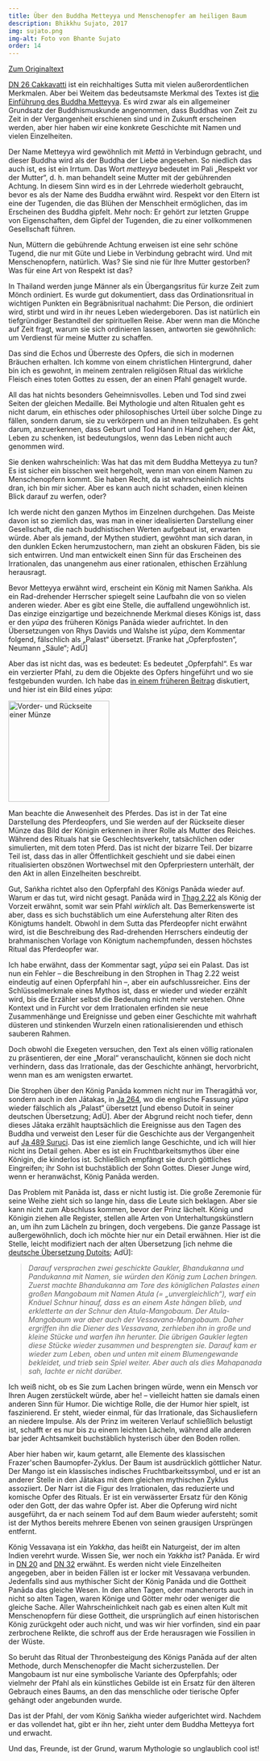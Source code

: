 ```yaml
---
title: Über den Buddha Metteyya und Menschenopfer am heiligen Baum
description: Bhikkhu Sujato, 2017
img: sujato.png
img-alt: Foto von Bhante Sujato
order: 14
---
```


[Zum Originaltext](https://discourse.suttacentral.net/t/on-the-buddha-metteyya-and-human-sacrifice-on-the-sacred-tree/6025)

[DN 26 Cakkavatti](#/sutta/dn26/de/sabbamitta) ist ein reichhaltiges Sutta mit vielen außerordentlichen Merkmalen. Aber bei Weitem das bedeutsamste Merkmal des Textes ist [die Einführung des Buddha Metteyya](#/sutta/dn26:25.0/de/sabbamitta). Es wird zwar als ein allgemeiner Grundsatz der Buddhismuskunde angenommen, dass Buddhas von Zeit zu Zeit in der Vergangenheit erschienen sind und in Zukunft erscheinen werden, aber hier haben wir eine konkrete Geschichte mit Namen und vielen Einzelheiten.

Der Name Metteyya wird gewöhnlich mit *Mettā* in Verbindugn gebracht, und dieser Buddha wird als der Buddha der Liebe angesehen. So niedlich das auch ist, es ist ein Irrtum. Das Wort *metteyya* bedeutet im Pali „Respekt vor der Mutter“, d. h. man behandelt seine Mutter mit der gebührenden Achtung. In diesem Sinn wird es in der Lehrrede wiederholt gebraucht, bevor es als der Name des Buddha erwähnt wird. Respekt vor den Eltern ist eine der Tugenden, die das Blühen der Menschheit ermöglichen, das im Erscheinen des Buddha gipfelt. Mehr noch: Er gehört zur letzten Gruppe von Eigenschaften, dem Gipfel der Tugenden, die zu einer vollkommenen Gesellschaft führen.

Nun, Müttern die gebührende Achtung erweisen ist eine sehr schöne Tugend, die nur mit Güte und Liebe in Verbindung gebracht wird. Und mit Menschenopfern, natürlich. Was? Sie sind nie für Ihre Mutter gestorben? Was für eine Art von Respekt ist das?

In Thailand werden junge Männer als ein Übergangsritus für kurze Zeit zum Mönch ordiniert. Es wurde gut dokumentiert, dass das Ordinationsritual in wichtigen Punkten ein Begräbnisritual nachahmt: Die Person, die ordiniert wird, stirbt und wird in ihr neues Leben wiedergeboren. Das ist natürlich ein tiefgründiger Bestandteil der spirituellen Reise. Aber wenn man die Mönche auf Zeit fragt, warum sie sich ordinieren lassen, antworten sie gewöhnlich: um Verdienst für meine Mutter zu schaffen.

Das sind die Echos und Überreste des Opfers, die sich in modernen Bräuchen erhalten. Ich komme von einem christlichen Hintergrund, daher bin ich es gewohnt, in meinem zentralen religiösen Ritual das wirkliche Fleisch eines toten Gottes zu essen, der an einen Pfahl genagelt wurde.

All das hat nichts besonders Geheimnisvolles. Leben und Tod sind zwei Seiten der gleichen Medaille. Bei Mythologie und alten Ritualen geht es nicht darum, ein ethisches oder philosophisches Urteil über solche Dinge zu fällen, sondern darum, sie zu verkörpern und an ihnen teilzuhaben. Es geht darum, anzuerkennen, dass Geburt und Tod Hand in Hand gehen; der Akt, Leben zu schenken, ist bedeutungslos, wenn das Leben nicht auch genommen wird.

Sie denken wahrscheinlich: Was hat das mit dem Buddha Metteyya zu tun? Es ist sicher ein bisschen weit hergeholt, wenn man von einem Namen zu Menschenopfern kommt. Sie haben Recht, da ist wahrscheinlich nichts dran, ich bin mir sicher. Aber es kann auch nicht schaden, einen kleinen Blick darauf zu werfen, oder?

Ich werde nicht den ganzen Mythos im Einzelnen durchgehen. Das Meiste davon ist so ziemlich das, was man in einer idealisierten Darstellung einer Gesellschaft, die nach buddhistischen Werten aufgebaut ist, erwarten würde. Aber als jemand, der Mythen studiert, gewöhnt man sich daran, in den dunklen Ecken herumzustochern, man zieht an obskuren Fäden, bis sie sich entwirren. Und man entwickelt einen Sinn für das Erscheinen des Irrationalen, das unangenehm aus einer rationalen, ethischen Erzählung herausragt.

Bevor Metteyya erwähnt wird, erscheint ein König mit Namen Saṅkha. Als ein Rad-drehender Herrscher spiegelt seine Laufbahn die von so vielen anderen wieder. Aber es gibt eine Stelle, die auffallend ungewöhnlich ist. Das einzige einzigartige und bezeichnende Merkmal dieses Königs ist, dass er den *yūpa* des früheren Königs Panāda wieder aufrichtet. In den Übersetzungen von Rhys Davids und Walshe ist *yūpa*, dem Kommentar folgend, fälschlich als „Palast“ übersetzt. [Franke hat „Opferpfosten“, Neumann „Säule“; AdÜ]

Aber das ist nicht das, was es bedeutet: Es bedeutet „Opferpfahl“. Es war ein verzierter Pfahl, zu dem die Objekte des Opfers hingeführt und wo sie festgebunden wurden. Ich habe das [in einem früheren Beitrag](#/wiki/mythologie/bhaddaji)  diskutiert, und hier ist ein Bild eines *yūpa*:

<a title="Gupta-Reich, Samudragupta I (ca.330-70), Dinar Vorder- und Rückseite, 7.70 g, Art des Ashvamedha-Pferdeopfers, Pferd steht rechts vor Yupa (Opferpfahl) mit angehängten Bändern, Buchstabe si darunter, rajadhirajah prithivim [avijityva divam jayaty-ahritavajimedhah] umlaufend, Rückseite: die Haptkönigin (mahasi) steht links und hält Fliegenwedel über der Schulter; asvamedha parakramah rechts" href="https://www.the-saleroom.com/en-gb/auction-catalogues/spink/catalogue-id-2910271/lot-22654512" target="_blank"><img height="200" alt="Vorder- und Rückseite einer Münze" src="https://scdd.sfo2.cdn.digitaloceanspaces.com/uploads/original/2X/3/336dbe86c5a4031f92be75f5fc5191a885e52565.jpg"></a>

Man beachte die Anwesenheit des Pferdes. Das ist in der Tat eine Darstellung des Pferdeopfers, und Sie werden auf der Rückseite dieser Münze das Bild der Königin erkennen in ihrer Rolle als Mutter des Reiches. Während des Rituals hat sie Geschlechtsverkehr, tatsächlichen oder simulierten, mit dem toten Pferd. Das ist nicht der bizarre Teil. Der bizarre Teil ist, dass das in aller Öffentlichkeit geschieht und sie dabei einen ritualisierten obszönen Wortwechsel mit den Opferpriestern unterhält, der den Akt in allen Einzelheiten beschreibt.

Gut, Saṅkha richtet also den Opferpfahl des Königs Panāda wieder auf. Warum er das tut, wird nicht gesagt. Panāda wird in [Thag 2.22](#/sutta/thag2.22/de/sabbamitta) als König der Vorzeit erwähnt, somit war sein Pfahl *wirklich* alt. Das Bemerkenswerte ist aber, dass es sich buchstäblich um eine Auferstehung alter Riten des Königtums handelt. Obwohl in dem Sutta das Pferdeopfer nicht erwähnt wird, ist die Beschreibung des Rad-drehenden Herrschers eindeutig der brahmanischen Vorlage von Königtum nachempfunden, dessen höchstes Ritual das Pferdeopfer war.

Ich habe erwähnt, dass der Kommentar sagt, *yūpa* sei ein Palast. Das ist nun ein Fehler – die Beschreibung in den Strophen in Thag 2.22 weist eindeutig auf einen Opferpfahl hin –, aber ein aufschlussreicher. Eins der Schlüsselmerkmale eines Mythos ist, dass er wieder und wieder erzählt wird, bis die Erzähler selbst die Bedeutung nicht mehr verstehen. Ohne Kontext und in Furcht vor dem Irrationalen erfinden sie neue Zusammenhänge und Ereignisse und geben einer Geschichte mit wahrhaft düsteren und stinkenden Wurzeln einen rationalisierenden und ethisch sauberen Rahmen.

Doch obwohl die Exegeten versuchen, den Text als einen völlig rationalen zu präsentieren, der eine „Moral“ veranschaulicht, können sie doch nicht verhindern, dass das Irrationale, das der Geschichte anhängt, hervorbricht, wenn man es am wenigsten erwartet.

Die Strophen über den König Panāda kommen nicht nur im Theragāthā vor, sondern auch in den Jātakas, in [Ja 264](https://suttacentral.net/ja264/de/dutoit?lang=de&reference=main&highlight=true), wo die englische Fassung *yūpa* wieder fälschlich als „Palast“ übersetzt [und ebenso Dutoit in seiner deutschen Übersetzung; AdÜ]. Aber der Abgrund reicht noch tiefer, denn dieses Jātaka erzählt hauptsächlich die Ereignisse aus den Tagen des Buddha und verweist den Leser für die Geschichte aus der Vergangenheit auf [Ja 489 Suruci](https://suttacentral.net/ja489/de/dutoit?lang=de&reference=main&highlight=true). Das ist eine ziemlich lange Geschichte, und ich will hier nicht ins Detail gehen. Aber es ist ein Fruchtbarkeitsmythos über eine Königin, die kinderlos ist. Schließlich empfängt sie durch göttliches Eingreifen; ihr Sohn ist buchstäblich der Sohn Gottes. Dieser Junge wird, wenn er heranwächst, König Panāda werden.

Das Problem mit Panāda ist, dass er nicht lustig ist. Die große Zeremonie für seine Weihe zieht sich so lange hin, dass die Leute sich beklagen. Aber sie kann nicht zum Abschluss kommen, bevor der Prinz lächelt. König und Königin ziehen alle Register, stellen alle Arten von Unterhaltungskünstlern an, um ihn zum Lächeln zu bringen, doch vergebens. Die ganze Passage ist außergewöhnlich, doch ich möchte hier nur ein Detail erwähnen. Hier ist die Stelle, leicht modifiziert nach der alten Übersetzung [ich nehme die [deutsche Übersetzung Dutoits](https://suttacentral.net/ja489/de/dutoit?lang=de&reference=main&highlight=true#sc50); AdÜ]:

>*Darauf versprachen zwei geschickte Gaukler, Bhandukanna und Pandukanna mit Namen, sie würden den König zum Lachen bringen. Zuerst machte Bhandukanna am Tore des königlichen Palastes einen großen Mangobaum mit Namen Atula (= „unvergleichlich“), warf ein Knäuel Schnur hinauf, dass es an einem Aste hängen blieb, und erkletterte an der Schnur den Atula-Mangobaum. Der Atula-Mangobaum war aber auch der Vessavana-Mangobaum. Daher ergriffen ihn die Diener des Vessavana, zerhieben ihn in große und kleine Stücke und warfen ihn herunter. Die übrigen Gaukler legten diese Stücke wieder zusammen und besprengten sie. Darauf kam er wieder zum Leben, oben und unten mit einem Blumengewande bekleidet, und trieb sein Spiel weiter. Aber auch als dies Mahapanada sah, lachte er nicht darüber.*

Ich weiß nicht, ob es Sie zum Lachen bringen würde, wenn ein Mensch vor Ihren Augen zerstückelt würde, aber he! – vielleicht hatten sie damals einen anderen Sinn für Humor. Die wichtige Rolle, die der Humor hier spielt, ist faszinierend. Er steht, wieder einmal, für das Irrationale, das Sichausliefern an niedere Impulse. Als der Prinz im weiteren Verlauf schließlich belustigt ist, schafft er es nur bis zu einem leichten Lächeln, während alle anderen bar jeder Achtsamkeit buchstäblich hysterisch über den Boden rollen.

Aber hier haben wir, kaum getarnt, alle Elemente des klassischen Frazer'schen Baumopfer-Zyklus. Der Baum ist ausdrücklich göttlicher Natur. Der Mango ist ein klassisches indisches Fruchtbarkeitssymbol, und er ist an anderer Stelle in den Jātakas mit dem gleichen mythischen Zyklus assoziiert. Der Narr ist die Figur des Irrationalen, das reduzierte und komische Opfer des Rituals. Er ist ein verwässerter Ersatz für den König oder den Gott, der das wahre Opfer ist. Aber die Opferung wird nicht ausgeführt, da er nach seinem Tod auf dem Baum wieder aufersteht; somit ist der Mythos bereits mehrere Ebenen von seinen grausigen Ursprüngen entfernt.

König Vessavaṇa ist ein *Yakkha*, das heißt ein Naturgeist, der im alten Indien verehrt wurde. Wissen Sie, wer noch ein *Yakkha* ist? Panāda. Er wird in [DN 20](#/sutta/dn20:10.7/de/sabbemitta) and [DN 32](#/sutta/dn32:10.6/de/sabbamitta) erwähnt. Es werden nicht viele Einzelheiten angegeben, aber in beiden Fällen ist er locker mit Vessavaṇa verbunden. Jedenfalls sind aus mythischer Sicht der König Panāda und die Gottheit Panāda das gleiche Wesen. In den alten Tagen, oder mancherorts auch in nicht so alten Tagen, waren Könige und Götter mehr oder weniger die gleiche Sache. Aller Wahrscheinlichkeit nach gab es einen alten Kult mit Menschenopfern für diese Gottheit, die ursprünglich auf einen historischen König zurückgeht oder auch nicht, und was wir hier vorfinden, sind ein paar zerbrochene Relikte, die schroff aus der Erde herausragen wie Fossilien in der Wüste.

So beruht das Ritual der Thronbesteigung des Königs Panāda auf der alten Methode, durch Menschenopfer die Macht sicherzustellen. Der Mangobaum ist nur eine symbolische Variante des Opferpfahls; oder vielmehr der Pfahl als ein künstliches Gebilde ist ein Ersatz für den älteren Gebrauch eines Baums, an den das menschliche oder tierische Opfer gehängt oder angebunden wurde.

Das ist der Pfahl, der vom König Saṅkha wieder aufgerichtet wird. Nachdem er das vollendet hat, gibt er ihn her, zieht unter dem Buddha Metteyya fort und erwacht.

Und das, Freunde, ist der Grund, warum Mythologie so unglaublich cool ist!
